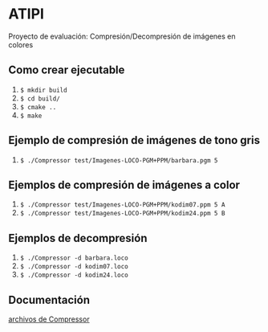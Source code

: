 # ATIPI
Proyecto de evaluación: Compresión/Decompresión de imágenes en colores

## Como crear ejecutable
1. ```$ mkdir build```
2. ```$ cd build/```
3. ```$ cmake ..```
4. ```$ make```

## Ejemplo de compresión de imágenes de tono gris
1. ```$ ./Compressor test/Imagenes-LOCO-PGM+PPM/barbara.pgm 5```

## Ejemplos de compresión de imágenes a color
1. ```$ ./Compressor test/Imagenes-LOCO-PGM+PPM/kodim07.ppm 5 A```
2. ```$ ./Compressor test/Imagenes-LOCO-PGM+PPM/kodim24.ppm 5 B```

## Ejemplos de decompresión
1. ```$ ./Compressor -d barbara.loco```
2. ```$ ./Compressor -d kodim07.loco```
3. ```$ ./Compressor -d kodim24.loco```

## Documentación
[archivos de Compressor](./docs/index.html)